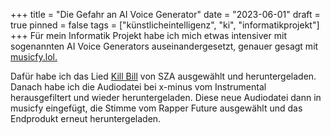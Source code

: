 +++
title = "Die Gefahr an AI Voice Generator"
date = "2023-06-01"
draft = true
pinned = false
tags = ["künstlicheintelligenz", "ki", "informatikprojekt"]
+++
Für mein Informatik Projekt habe ich mich etwas intensiver mit sogenannten AI Voice Generators auseinandergesetzt, genauer gesagt mit [musicfy.lol.](https://musicfy.lol) 

Dafür habe ich das Lied [Kill Bill](https://www.youtube.com/watch?v=SQnc1QibapQ) von SZA ausgewählt und heruntergeladen. Danach habe ich die Audiodatei bei x-minus vom Instrumental herausgefiltert und wieder heruntergeladen. Diese neue Audiodatei dann in musicfy eingefügt, die Stimme vom Rapper Future ausgewählt und das Endprodukt erneut heruntergeladen.
